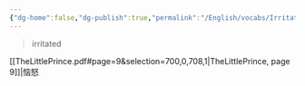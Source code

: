 ```yaml
---
{"dg-home":false,"dg-publish":true,"permalink":"/English/vocabs/Irritated/","dgPassFrontmatter":true}
---
```



> irritated

[[TheLittlePrince.pdf#page=9&selection=700,0,708,1|TheLittlePrince, page 9]]|恼怒